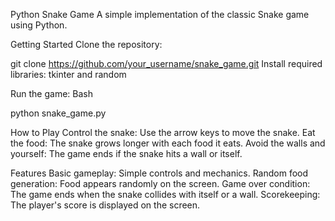 Python Snake Game
A simple implementation of the classic Snake game using Python.

Getting Started
Clone the repository:


git clone https://github.com/your_username/snake_game.git
Install required libraries:
tkinter and random

Run the game:
Bash

python snake_game.py

How to Play
Control the snake: Use the arrow keys to move the snake.
Eat the food: The snake grows longer with each food it eats.
Avoid the walls and yourself: The game ends if the snake hits a wall or itself.

Features
Basic gameplay: Simple controls and mechanics.
Random food generation: Food appears randomly on the screen.
Game over condition: The game ends when the snake collides with itself or a wall.
Scorekeeping: The player's score is displayed on the screen.
